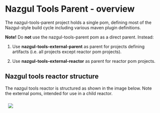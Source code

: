 # Nazgul Tools Parent - overview

The nazgul-tools-parent project holds a single pom, defining most of the Nazgul-style build cycle including
various maven plugin definitions.

**Note!** Do **not** use the nazgul-tools-parent pom as a direct parent. Instead:

1.  Use **nazgul-tools-external-parent** as parent for projects defining artifacts (i.e. all projects except
    reactor pom projects).

2.  Use **nazgul-tools-external-reactor** as parent for reactor pom projects.

## Nazgul tools reactor structure

The nazgul tools reactor is structured as shown in the image below.
Note the external poms, intended for use in a child reactor.

<img src="images/plantuml/nazgul_tools.png" style="margin:10px;" />